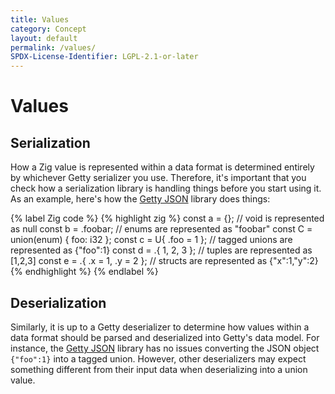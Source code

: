 ```yaml
---
title: Values
category: Concept
layout: default
permalink: /values/
SPDX-License-Identifier: LGPL-2.1-or-later
---
```


# Values

## Serialization

How a Zig value is represented within a data format is determined entirely by whichever Getty serializer you use. Therefore, it's important that you check how a serialization library is handling things before you start using it. As an example, here's how the [Getty JSON](https://github.com/getty-zig/json/) library does things:

{% label Zig code %}
{% highlight zig %}
const a = {};                        // void is represented as null
const b = .foobar;                   // enums are represented as "foobar"
const C = union(enum) { foo: i32 };
const c = U{ .foo = 1 };             // tagged unions are represented as {"foo":1}
const d = .{ 1, 2, 3 };              // tuples are represented as [1,2,3]
const e = .{ .x = 1, .y = 2 };       // structs are represented as {"x":1,"y":2}
{% endhighlight %}
{% endlabel %}
 
## Deserialization

Similarly, it is up to a Getty deserializer to determine how values within a data format should be parsed and deserialized into Getty's data model. For instance, the [Getty JSON](https://github.com/getty-zig/json/) library has no issues converting the JSON object `{"foo":1}` into a tagged union. However, other deserializers may expect something different from their input data when deserializing into a union value.
